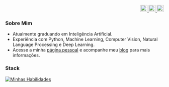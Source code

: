 <p align="right">
    <a href="https://www.youtube.com/channel/UCbTwtucRlQ61lKl_eLW1Z0g" title="YouTube">
        <img src="https://clipartcraft.com/images/youtube-icon-clipart-video-8.png" alt="YouTube" width="22" height="22">
    </a>
    <a href="https://www.linkedin.com/in/lucasdiasnoronha?utm_source=share&utm_campaign=share_via&utm_content=profile&utm_medium=android_app" title="LinkedIn">
        <img src="https://skillicons.dev/icons?i=linkedin" alt="LinkedIn" width="22" height="22">
    </a>
    <a href="https://twitter.com/lucas_dias_n" title="Twitter">
        <img src="https://static.designboom.com/wp-content/uploads/2023/07/twitter-logo-change-x-elon-musk-designboom-01.jpg" alt="Twitter" width="22" height="22">
    </a>
</p>

### Sobre Mim
- Atualmente graduando em Inteligência Artificial.
- Experiência com Python, Machine Learning, Computer Vision, Natural Language Processing e Deep Learning.
- Acesse a minha [página pessoal](https://lucasdnoronha.github.io/site-pessoal/) e acompanhe meu [blog](https://medium.com/@lucasdiasnoronha1) para mais informações.

### Stack
[![Minhas Habilidades](https://skillicons.dev/icons?i=azure,aws,docker,git,githubactions,jenkins,py,vim,anaconda,bash,linux,opencv,pytorch,sklearn,tensorflow)](https://skillicons.dev)
